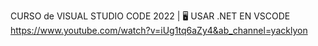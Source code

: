 CURSO de VISUAL STUDIO CODE 2022 | 🖥️ USAR .NET EN VSCODE
https://www.youtube.com/watch?v=iUg1tq6aZy4&ab_channel=yacklyon
